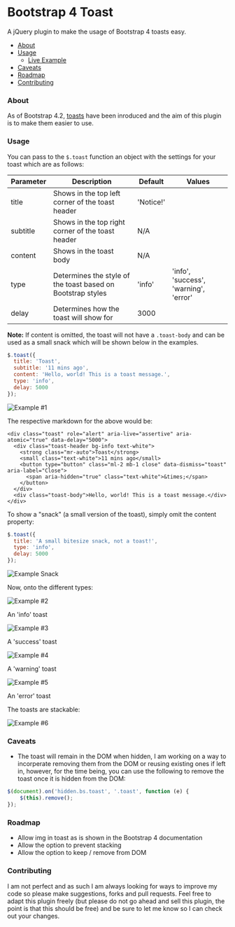 # Bootstrap 4 Toast
A jQuery plugin to make the usage of Bootstrap 4 toasts easy.

* [About](#about)
* [Usage](#usage)
  * [Live Example](https://OliveEuphoricTriggers--five-nine.repl.co)
* [Caveats](#caveats)
* [Roadmap](#roadmap)
* [Contributing](#contributing)


### About

As of Bootstrap 4.2, [toasts](https://getbootstrap.com/docs/4.2/components/toasts/) have been inroduced and the aim of this plugin is to make them easier to use.

### Usage

You can pass to the `$.toast` function an object with the settings for your toast which are as follows:

| Parameter     |Description| Default | Values |
| ------------- |-----------| -------  |---------
| title         | Shows in the top left corner of the toast header | 'Notice!'|        |
| subtitle      | Shows in the top right corner of the toast header | N/A      |        |
| content       | Shows in the toast body | N/A      |
| type          | Determines the style of the toast based on Bootstrap styles | 'info'   | 'info', 'success', 'warning', 'error'
| delay         | Determines how the toast will show for | 3000

**Note:** If content is omitted, the toast will not have a `.toast-body` and can be used as a small snack which will be shown below in the examples.

```javascript
$.toast({
  title: 'Toast',
  subtitle: '11 mins ago',
  content: 'Hello, world! This is a toast message.',
  type: 'info',
  delay: 5000
});
```

![Example #1](https://i.gyazo.com/20fbdf05b57af4a76e28f66047fe6591.png)

The respective markdown for the above would be:

```
<div class="toast" role="alert" aria-live="assertive" aria-atomic="true" data-delay="5000">
  <div class="toast-header bg-info text-white">
    <strong class="mr-auto">Toast</strong>
    <small class="text-white">11 mins ago</small>
    <button type="button" class="ml-2 mb-1 close" data-dismiss="toast" aria-label="Close">
      <span aria-hidden="true" class="text-white">&times;</span>
    </button>
  </div>
  <div class="toast-body">Hello, world! This is a toast message.</div>
</div>
```

To show a "snack" (a small version of the toast), simply omit the content property:

```javascript
$.toast({
  title: 'A small bitesize snack, not a toast!',
  type: 'info',
  delay: 5000
});
```

![Example Snack](https://i.gyazo.com/e707a35836553aa9dec96025eb332ac1.png)

Now, onto the different types:

![Example #2](https://i.gyazo.com/20fbdf05b57af4a76e28f66047fe6591.png)

An 'info' toast

![Example #3](https://i.gyazo.com/51b708cb610e603f61b80a6008a45729.png)

A 'success' toast

![Example #4](https://i.gyazo.com/0844e5f70f1e73416fb38be134144844.png)

A 'warning' toast

![Example #5](https://i.gyazo.com/8ee70ce1203d112a9a30ac53e350d54d.png)

An 'error' toast

The toasts are stackable:

![Example #6](https://i.gyazo.com/da0e40283269c3c38de605b7c938fa95.png)

### Caveats

* The toast will remain in the DOM when hidden, I am working on a way to incorperate removing them from the DOM or reusing existing ones if left in, however, for the time being, you can use the following to remove the toast once it is hidden from the DOM:

```javascript
$(document).on('hidden.bs.toast', '.toast', function (e) {
    $(this).remove();
});
```

### Roadmap

* Allow img in toast as is shown in the Bootstrap 4 documentation
* Allow the option to prevent stacking
* Allow the option to keep / remove from DOM

### Contributing

I am not perfect and as such I am always looking for ways to improve my code so please make suggestions, forks and pull requests. Feel free to adapt this plugin freely (but please do not go ahead and sell this plugin, the point is that this should be free) and be sure to let me know so I can check out your changes. 
